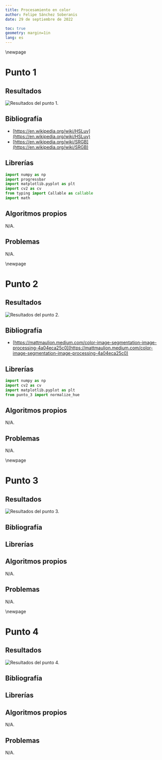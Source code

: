 ```yaml
---
title: Procesamiento en color
author: Felipe Sánchez Soberanis
date: 29 de septiembre de 2022

toc: true
geometry: margin=1in
lang: es
---
```


\newpage
# Punto 1

## Resultados

![Resultados del punto 1.](reporte/punto_1_resultados_1.png)

## Bibliografía

- [https://en.wikipedia.org/wiki/HSLuv](https://en.wikipedia.org/wiki/HSLuv)
- [https://en.wikipedia.org/wiki/SRGB](https://en.wikipedia.org/wiki/SRGB)

## Librerías

```python
import numpy as np
import progressbar
import matplotlib.pyplot as plt
import cv2 as cv
from typing import Callable as callable
import math
```

## Algoritmos propios

N/A.

## Problemas

N/A.

\newpage
# Punto 2

## Resultados

![Resultados del punto 2.](reporte/punto_2_resultados_1.png)

## Bibliografía

- [https://mattmaulion.medium.com/color-image-segmentation-image-processing-4a04eca25c0](https://mattmaulion.medium.com/color-image-segmentation-image-processing-4a04eca25c0)

## Librerías

```python
import numpy as np
import cv2 as cv
import matplotlib.pyplot as plt
from punto_3 import normalize_hue
```


## Algoritmos propios

N/A.

## Problemas

N/A.

\newpage
# Punto 3

## Resultados

![Resultados del punto 3.](reporte/punto_3_resultados_1.png)

## Bibliografía
## Librerías
## Algoritmos propios

N/A.

## Problemas

N/A.

\newpage
# Punto 4

## Resultados

![Resultados del punto 4.](reporte/punto_4_resultados_1.png)

## Bibliografía
## Librerías
## Algoritmos propios

N/A.

## Problemas

N/A.


